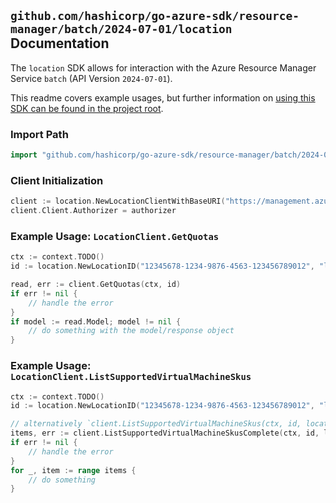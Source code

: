 
## `github.com/hashicorp/go-azure-sdk/resource-manager/batch/2024-07-01/location` Documentation

The `location` SDK allows for interaction with the Azure Resource Manager Service `batch` (API Version `2024-07-01`).

This readme covers example usages, but further information on [using this SDK can be found in the project root](https://github.com/hashicorp/go-azure-sdk/tree/main/docs).

### Import Path

```go
import "github.com/hashicorp/go-azure-sdk/resource-manager/batch/2024-07-01/location"
```


### Client Initialization

```go
client := location.NewLocationClientWithBaseURI("https://management.azure.com")
client.Client.Authorizer = authorizer
```


### Example Usage: `LocationClient.GetQuotas`

```go
ctx := context.TODO()
id := location.NewLocationID("12345678-1234-9876-4563-123456789012", "locationValue")

read, err := client.GetQuotas(ctx, id)
if err != nil {
	// handle the error
}
if model := read.Model; model != nil {
	// do something with the model/response object
}
```


### Example Usage: `LocationClient.ListSupportedVirtualMachineSkus`

```go
ctx := context.TODO()
id := location.NewLocationID("12345678-1234-9876-4563-123456789012", "locationValue")

// alternatively `client.ListSupportedVirtualMachineSkus(ctx, id, location.DefaultListSupportedVirtualMachineSkusOperationOptions())` can be used to do batched pagination
items, err := client.ListSupportedVirtualMachineSkusComplete(ctx, id, location.DefaultListSupportedVirtualMachineSkusOperationOptions())
if err != nil {
	// handle the error
}
for _, item := range items {
	// do something
}
```
